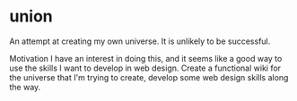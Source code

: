 # union
An attempt at creating my own universe.
It is unlikely to be successful.

Motivation 
    I have an interest in doing this, and it seems like a good way to use the
    skills I want to develop in web design. Create a functional wiki for the universe
    that I'm trying to create, develop some web design skills along the way.